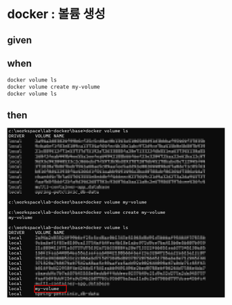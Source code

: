 
# docker : 볼륨 생성

## given

## when

```
docker volume ls
docker volume create my-volume
docker volume ls
```

## then

![img_38.png](..%2F..%2Fimages%2Fimg_38.png)